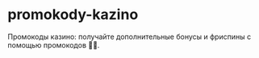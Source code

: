 # promokody-kazino
Промокоды казино: получайте дополнительные бонусы и фриспины с помощью промокодов 🎁🎰.
